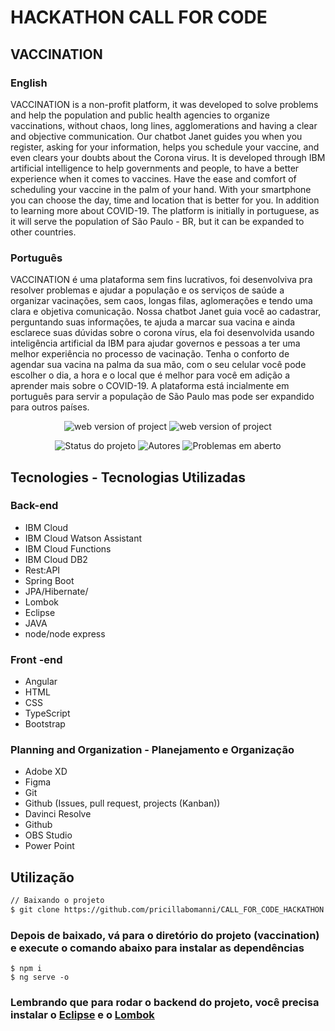 # HACKATHON CALL FOR CODE 

## VACCINATION

### English
VACCINATION is a non-profit platform, it was developed to solve problems and help the population and public health agencies to 
organize vaccinations, without chaos, long lines, agglomerations and having a clear and objective communication. Our chatbot Janet guides you
when you register, asking for your information, helps you schedule your vaccine, and even clears your doubts
about the Corona virus. It is developed through IBM artificial intelligence to help governments and people, to have a better experience
when it comes to vaccines.
Have the ease and comfort of scheduling your vaccine in the palm of your hand. With your smartphone you can choose
the day, time and location that is better for you. In addition to learning more about COVID-19. The platform is initially in portuguese, as it
will serve the population of São Paulo - BR, but it can be expanded to other countries.

### Português
VACCINATION é uma plataforma sem fins lucrativos, foi desenvolviva pra resolver problemas e ajudar a população e os serviços de saúde a organizar vacinações,
sem caos, longas filas, aglomerações e tendo uma clara e objetiva comunicação. Nossa chatbot Janet guia você ao cadastrar, perguntando suas informações, te ajuda a marcar sua vacina e ainda esclarece suas dúvidas sobre o corona vírus, ela foi desenvolvida usando inteligência artificial da IBM para ajudar governos e pessoas a ter uma melhor experiência no processo de vacinação. 
Tenha o conforto de agendar sua vacina na palma da sua mão, com o seu celular você pode escolher o dia, a hora e o local que é melhor para você em adição a aprender mais sobre o COVID-19. A plataforma está incialmente em português para servir a população de São Paulo mas pode ser expandido para outros países.

<p align="center">
<img alt="web version of project" src="https://i.imgur.com/YebV7b7.jpg"/>
<img alt="web version of project" src="https://i.imgur.com/hnXe5ih.jpg"/>
</p>

<p align="center">
    <img alt="Status do projeto" src="https://img.shields.io/badge/Status-em%20constru%C3%A7%C3%A3o-ff4b8d"/>
    <img alt="Autores" src="https://img.shields.io/badge/Autores-Equipe%20VACCINATION-ff4b8d"/>
    <img alt="Problemas em aberto" src="https://img.shields.io/github/issues/bielzin42/cresci?color=ff4b8d&logo=ff4b8d&logoColor=ff4b8d" />   
</p>

## Tecnologies - Tecnologias Utilizadas

### Back-end
* IBM Cloud
* IBM Cloud Watson Assistant
* IBM Cloud Functions
* IBM Cloud DB2
* Rest:API
* Spring Boot
* JPA/Hibernate/
* Lombok
* Eclipse
* JAVA
* node/node express

### Front -end
* Angular
* HTML
* CSS
* TypeScript
* Bootstrap

### Planning and Organization - Planejamento e Organização
* Adobe XD
* Figma
* Git
* Github (Issues, pull request, projects (Kanban))
* Davinci Resolve
* Github
* OBS Studio
* Power Point

## Utilização

```bash
// Baixando o projeto
$ git clone https://github.com/pricillabomanni/CALL_FOR_CODE_HACKATHON.git

```
### Depois de baixado, vá para o diretório do projeto (vaccination) e execute o comando abaixo para instalar as dependências
````
$ npm i
$ ng serve -o
````
### Lembrando que para rodar o backend do projeto, você precisa instalar o [Eclipse](https://www.eclipse.org/downloads/) e o [Lombok](https://projectlombok.org/download)
